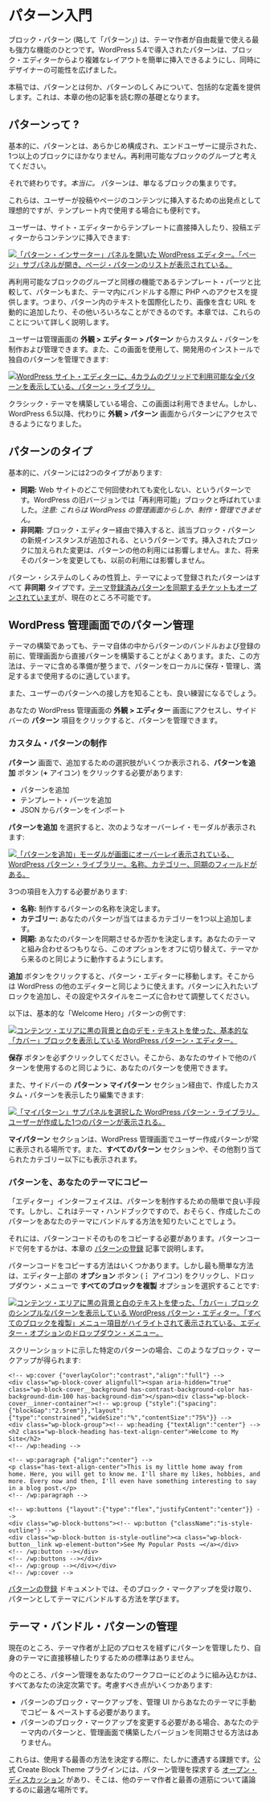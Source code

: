 <!-- 
# Introduction to Patterns
 -->

# パターン入門

<!-- 
Block patterns (“patterns,” for short) are one of the most powerful features at a theme author’s disposal. Introduced in WordPress 5.4, patterns made it easier for users to insert more complex layouts from the block editor while opening a world of possibilities to designers.
 -->

ブロック・パターン (略して「パターン」) は、テーマ作者が自由裁量で使える最も強力な機能のひとつです。WordPress 5.4で導入されたパターンは、ブロック・エディターからより複雑なレイアウトを簡単に挿入できるようにし、同時にデザイナーの可能性を広げました。

<!-- 
This article provides an overarching definition of what patterns are and how they work. This will serve as a foundation as you read through the other articles in this chapter.
 -->

本稿では、パターンとは何か、パターンのしくみについて、包括的な定義を提供します。これは、本章の他の記事を読む際の基礎となります。

<!-- 
## What are patterns?
 -->

## パターンって ?

<!-- 
Essentially, a pattern is nothing more than one or more blocks that have been pre-configured and presented to the end-user. Think of them as reusable groups of blocks.
 -->

基本的に、パターンとは、あらかじめ構成され、エンドユーザーに提示された、1つ以上のブロックにほかなりません。再利用可能なブロックのグループと考えてください。

<!-- 
And that’s it. *Really.* Patterns are just groups of blocks.
 -->

それで終わりです。*本当に。* パターンは、単なるブロックの集まりです。

<!-- 
They are ideal as starting points for users to insert into their post and page content, but they are also useful when used inside of templates.
 -->

これらは、ユーザーが投稿やページのコンテンツに挿入するための出発点として理想的ですが、テンプレート内で使用する場合にも便利です。

<!-- 
Users can insert them directly into a template from the Site Editor or into their content from the Post Editor:
 -->

ユーザーは、サイト・エディターからテンプレートに直接挿入したり、投稿エディターからコンテンツに挿入できます:

<!-- 
[![WordPress editor with the Patterns inserter panel open. The Page sub-panel is open and shows a list of page patterns.](https://i0.wp.com/developer.wordpress.org/files/2024/04/pattern-inserter.jpg?resize=2048%2C1019&ssl=1)](https://i0.wp.com/developer.wordpress.org/files/2024/04/pattern-inserter.jpg?ssl=1)
 -->

[![「パターン・インサーター」パネルを開いた WordPress エディター。「ページ」サブパネルが開き、ページ・パターンのリストが表示されている。](https://i0.wp.com/developer.wordpress.org/files/2024/04/pattern-inserter.jpg?resize=2048%2C1019&ssl=1)](https://i0.wp.com/developer.wordpress.org/files/2024/04/pattern-inserter.jpg?ssl=1)

<!-- 
In comparison to template parts, which is a similar feature for reusable groups of blocks, patterns also give you access to PHP when you bundle them inside a theme. This means that you can internationalize text within them, dynamically add URLs to include images, and more. And you will learn more about these things throughout this chapter.
 -->

再利用可能なブロックのグループと同様の機能であるテンプレート・パーツと比較して、パターンもまた、テーマ内にバンドルする際に PHP へのアクセスを提供します。つまり、パターン内のテキストを国際化したり、画像を含む URL を動的に追加したり、その他いろいろなことができるのです。本章では、これらのことについて詳しく説明します。

<!-- 
Note that users can create and manage custom patterns from the **Appearance > Editor > Patterns** screen in the admin. You can also use this screen to manage your own patterns in your development install:
 -->

ユーザーは管理画面の **外観 > エディター > パターン** からカスタム・パターンを制作および管理できます。また、この画面を使用して、開発用のインストールで独自のパターンを管理できます:

<!-- 
[![Pattern library in the WordPress site editor, which shows a 4-column grid of all available patterns.](https://i0.wp.com/developer.wordpress.org/files/2024/04/pattern-libary.jpg?resize=2048%2C1060&ssl=1)](https://i0.wp.com/developer.wordpress.org/files/2024/04/pattern-libary.jpg?ssl=1)
 -->

[![WordPress サイト・エディターに、4カラムのグリッドで利用可能な全パターンを表示している、パターン・ライブラリ。](https://i0.wp.com/developer.wordpress.org/files/2024/04/pattern-libary.jpg?resize=2048%2C1060&ssl=1)](https://i0.wp.com/developer.wordpress.org/files/2024/04/pattern-libary.jpg?ssl=1)

<!-- 
If you are building a classic theme, this screen is unavailable. But, as of WordPress 6.5, you can access patterns through the **Appearance > Patterns** screen instead.
 -->

クラシック・テーマを構築している場合、この画面は利用できません。しかし、WordPress 6.5以降、代わりに **外観 > パターン** 画面からパターンにアクセスできるようになりました。

<!-- 
## Types of patterns
 -->

## パターンのタイプ

<!-- 
Essentially, there are two types of patterns:
 -->

基本的に、パターンには2つのタイプがあります:

<!-- 
*   **Synced:** Patterns that remain unchanged regardless of how many times or where it’s used on the website. These were formerly called “reusable blocks” in older versions of WordPress. *Note: these can only be created and managed from the WordPress admin.*
*   **Not synced:** Patterns that, when inserted via the Block Editor, create a new instance of the pattern’s blocks. Any changes made to the inserted blocks do not affect other uses of the pattern. Changes to the pattern in the future also do not affect prior uses of it.
 -->

*   **同期:** Web サイトのどこで何回使われても変化しない、というパターンです。WordPress の旧バージョンでは「再利用可能」ブロックと呼ばれていました。*注意: これらは WordPress の管理画面からしか、制作・管理できません。*
*   **非同期:** ブロック・エディター経由で挿入すると、該当ブロック・パターンの新規インスタンスが追加される、というパターンです。挿入されたブロックに加えられた変更は、パターンの他の利用には影響しません。また、将来そのパターンを変更しても、以前の利用には影響しません。

<!-- 
By the nature of how the pattern system works, all patterns registered by the theme are of the **Not synced** type. There is an [open ticket for syncing theme-registered patterns](https://github.com/WordPress/gutenberg/issues/59272), but it is not currently possible.
 -->

パターン・システムのしくみの性質上、テーマによって登録されたパターンはすべて **非同期** タイプです。[テーマ登録済みパターンを同期するチケットもオープンされています](https://github.com/WordPress/gutenberg/issues/59272)が、現在のところ不可能です。

<!-- 
## Managing patterns in the WordPress admin
 -->

## WordPress 管理画面でのパターン管理

<!-- 
Even when building a theme, you will often build patterns directly from the admin before bundling and registering them from within the theme itself. This can also be a good way to store and manage your patterns locally until you are satisfied that they are ready to include in your theme.
 -->

テーマの構築であっても、テーマ自体の中からパターンのバンドルおよび登録の前に、管理画面から直接パターンを構築することがよくあります。また、この方法は、テーマに含める準備が整うまで、パターンをローカルに保存・管理し、満足するまで使用するのに適しています。

<!-- 
It’s also good practice to get a feel for how users interact with patterns.
 -->

また、ユーザーのパターンへの接し方を知ることも、良い練習になるでしょう。

<!-- 
You can manage patterns by visiting the **Appearance > Editor** screen in your WordPress admin and clicking on the **Patterns** item in the sidebar.
 -->

あなたの WordPress 管理画面の **外観 > エディター** 画面にアクセスし、サイドバーの **パターン** 項目をクリックすると、パターンを管理できます。

<!-- 
### Creating custom patterns
 -->

### カスタム・パターンの制作

<!-- 
On the **Patterns** screen, you must click on the **Create pattern** button (**+** icon), which will give you a choice to create several options:
 -->

**パターン** 画面で、追加するための選択肢がいくつか表示される、**パターンを追加** ボタン (**+** アイコン) をクリックする必要があります:

<!-- 
*   Create pattern
*   Create template part
*   Import pattern from JSON
 -->

*   パターンを追加
*   テンプレート・パーツを追加
*   JSON からパターンをインポート

<!-- 
Select the **Create pattern** option, which will trigger an overlay modal that looks like this:
 -->

**パターンを追加** を選択すると、次のようなオーバーレイ・モーダルが表示されます:

<!-- 
[![WordPress pattern library with the "Create pattern" modal overlaying the screen. It has name, categories, and synced fields.](https://i0.wp.com/developer.wordpress.org/files/2024/04/create-pattern-modal.webp?resize=2048%2C1060&ssl=1)](https://i0.wp.com/developer.wordpress.org/files/2024/04/create-pattern-modal.webp?ssl=1)
 -->

[![「パターンを追加」モーダルが画面にオーバーレイ表示されている、WordPress パターン・ライブラリー。名称、カテゴリー、同期のフィールドがある。](https://i0.wp.com/developer.wordpress.org/files/2024/04/create-pattern-modal.webp?resize=2048%2C1060&ssl=1)](https://i0.wp.com/developer.wordpress.org/files/2024/04/create-pattern-modal.webp?ssl=1)

<!-- 
You’ll need to fill out three fields:
 -->

3つの項目を入力する必要があります:

<!-- 
*   **Name:** Decide on a name for the pattern you are creating.
*   **Categories:** Add one or more categories that your pattern will fit into.
*   **Synced:** Decide on whether your pattern should be synced. If you plan to ship this with your theme, you should toggle this option off just so that it behaves the same as it would coming from a theme.
 -->

*   **名称:** 制作するパターンの名称を決定します。
*   **カテゴリー:** あなたのパターンが当てはまるカテゴリーを1つ以上追加します。
*   **同期:** あなたのパターンを同期させるか否かを決定します。あなたのテーマと組み合わせるつもりなら、このオプションをオフに切り替えて、テーマから来るのと同じように動作するようにします。

<!-- 
Once you click the **Create** button, it will take you to the Pattern Editor. From there, it works just like any other Editor in WordPress. Add the blocks that you want to in your pattern and adjust their settings and styles to suit your needs.
 -->

**追加** ボタンをクリックすると、パターン・エディターに移動します。そこからは WordPress の他のエディターと同じように使えます。パターンに入れたいブロックを追加し、その設定やスタイルをニーズに合わせて調整してください。

<!-- 
Here is an example of a basic “Welcome Hero” pattern:
 -->

以下は、基本的な「Welcome Hero」パターンの例です:

<!-- 
[![WordPress pattern editor that shows a basic Cover block with a black background and white demo text in the content area.](https://i0.wp.com/developer.wordpress.org/files/2024/04/pattern-editor.webp?resize=2048%2C1060&ssl=1)](https://i0.wp.com/developer.wordpress.org/files/2024/04/pattern-editor.webp?ssl=1)
 -->

[![コンテンツ・エリアに黒の背景と白のデモ・テキストを使った、基本的な「カバー」ブロックを表示している WordPress パターン・エディター。](https://i0.wp.com/developer.wordpress.org/files/2024/04/pattern-editor.webp?resize=2048%2C1060&ssl=1)](https://i0.wp.com/developer.wordpress.org/files/2024/04/pattern-editor.webp?ssl=1)

<!-- 
Just be sure to hit the **Save** button. From there, you can use your pattern just like you’d use any other pattern on your site.
 -->

**保存** ボタンを必ずクリックしてください。そこから、あなたのサイトで他のパターンを使用するのと同じように、あなたのパターンを使用できます。

<!-- 
You can also view and edit any custom patterns you’ve created via the **Patterns > My Patterns** section in the sidebar:
 -->

また、サイドバーの **パターン > マイパターン** セクション経由で、作成したカスタム・パターンを表示したり編集できます:

<!-- 
[![WordPress pattern library with the "My patterns" sub-panel selected. It shows a single pattern that has been created by the user.](https://i0.wp.com/developer.wordpress.org/files/2024/04/my-patterns.webp?resize=2048%2C1060&ssl=1)](https://i0.wp.com/developer.wordpress.org/files/2024/04/my-patterns.webp?ssl=1)
 -->

[![「マイパターン」サブパネルを選択した WordPress パターン・ライブラリ。ユーザーが作成した1つのパターンが表示される。](https://i0.wp.com/developer.wordpress.org/files/2024/04/my-patterns.webp?resize=2048%2C1060&ssl=1)](https://i0.wp.com/developer.wordpress.org/files/2024/04/my-patterns.webp?ssl=1)

<!-- 
The **My Patterns** section is always where any user-created patterns will appear in the WordPress admin. They will also appear under the **All patterns** section and any other categories they were assigned to.
 -->

**マイパターン** セクションは、WordPress 管理画面でユーザー作成パターンが常に表示される場所です。また、**すべてのパターン** セクションや、その他割り当てられたカテゴリー以下にも表示されます。

<!-- 
### Copying a pattern to your theme
 -->

### パターンを、あなたのテーマにコピー

<!-- 
The Editor interface is a nice and easy method for creating patterns. But this is the Theme Handbook, so you’re probably wanting to know how to bundle this pattern that you’ve created with your theme.
 -->

「エディター」インターフェイスは、パターンを制作するための簡単で良い手段です。しかし、これはテーマ・ハンドブックですので、おそらく、作成したこのパターンをあなたのテーマにバンドルする方法を知りたいことでしょう。

<!-- 
For that, you need to copy the pattern code itself. You’ll learn what to do with pattern code in the [Registering Patterns](https://developer.wordpress.org/themes/patterns/registering-patterns/) article in this chapter.
 -->

それには、パターンコードそのものをコピーする必要があります。パターンコードで何をするかは、本章の [パターンの登録](https://developer.wordpress.org/themes/patterns/registering-patterns/) 記事で説明します。

<!-- 
There are a few different methods for copying pattern code. But the easiest way is to click the **Options** button (**⋮** icon) at the top of the editor and select the **Copy all blocks** option in the dropdown menu:
 -->

パターンコードをコピーする方法はいくつかあります。しかし最も簡単な方法は、エディター上部の **オプション** ボタン (**⋮** アイコン) をクリックし、ドロップダウン・メニューで **すべてのブロックを複製** オプションを選択することです:

<!-- 
[![WordPress pattern editor with a simple pattern of a Cover block with black background and white text shown in the content area. The editor options dropdown menu is shown with the "Copy all blocks" menu item highlighted.](https://i0.wp.com/developer.wordpress.org/files/2024/04/copy-pattern.webp?resize=2048%2C1060&ssl=1)](https://i0.wp.com/developer.wordpress.org/files/2024/04/copy-pattern.webp?ssl=1)
 -->

[![コンテンツ・エリアに黒の背景と白のテキストを使った、「カバー」ブロックのシンプルなパターンを表示している WordPress パターン・エディター。「すべてのブロックを複製」メニュー項目がハイライトされて表示されている、エディター・オプションのドロップダウン・メニュー。](https://i0.wp.com/developer.wordpress.org/files/2024/04/copy-pattern.webp?resize=2048%2C1060&ssl=1)](https://i0.wp.com/developer.wordpress.org/files/2024/04/copy-pattern.webp?ssl=1)

<!-- 
For the particular pattern shown in the screenshot, it will give you this block markup:
 -->

スクリーンショットに示した特定のパターンの場合、このようなブロック・マークアップが得られます:

```markup
<!-- wp:cover {"overlayColor":"contrast","align":"full"} -->
<div class="wp-block-cover alignfull"><span aria-hidden="true" class="wp-block-cover__background has-contrast-background-color has-background-dim-100 has-background-dim"></span><div class="wp-block-cover__inner-container"><!-- wp:group {"style":{"spacing":{"blockGap":"2.5rem"}},"layout":{"type":"constrained","wideSize":"%","contentSize":"75%"}} -->
<div class="wp-block-group"><!-- wp:heading {"textAlign":"center"} -->
<h2 class="wp-block-heading has-text-align-center">Welcome to My Site</h2>
<!-- /wp:heading -->

<!-- wp:paragraph {"align":"center"} -->
<p class="has-text-align-center">This is my little home away from home. Here, you will get to know me. I'll share my likes, hobbies, and more. Every now and then, I'll even have something interesting to say in a blog post.</p>
<!-- /wp:paragraph -->

<!-- wp:buttons {"layout":{"type":"flex","justifyContent":"center"}} -->
<div class="wp-block-buttons"><!-- wp:button {"className":"is-style-outline"} -->
<div class="wp-block-button is-style-outline"><a class="wp-block-button__link wp-element-button">See My Popular Posts →︎</a></div>
<!-- /wp:button --></div>
<!-- /wp:buttons --></div>
<!-- /wp:group --></div></div>
<!-- /wp:cover -->
```

<!-- 
In the [Registering Patterns](https://developer.wordpress.org/themes/patterns/registering-patterns/) documentation, you will learn how to take that block markup and bundle it as a pattern with your theme.
 -->

[パターンの登録](https://developer.wordpress.org/themes/patterns/registering-patterns/) ドキュメントでは、そのブロック・マークアップを受け取り、パターンとしてテーマにバンドルする方法を学びます。

<!-- 
## Managing theme-bundled patterns
 -->

## テーマ・バンドル・パターンの管理

<!-- 
There is currently no standard for theme authors to manage their patterns or port them directly to their theme without going through the process outlined above.
 -->

現在のところ、テーマ作者が上記のプロセスを経ずにパターンを管理したり、自身のテーマに直接移植したりするための標準はありません。

<!-- 
For the moment, it’s entirely up to you to decide how you want to integrate pattern management into your workflow. Some things to consider:
 -->

今のところ、パターン管理をあなたのワークフローにどのように組み込むかは、すべてあなたの決定次第です。考慮すべき点がいくつかあります:

<!-- 
*   You’ll need to manually copy and paste a pattern’s block markup from the admin UI to your theme.
*   If you need to make changes to a pattern’s block markup, there’s no way to keep the pattern in your theme and the version you built in the admin in sync.
 -->

*   パターンのブロック・マークアップを、管理 UI からあなたのテーマに手動でコピー & ペーストする必要があります。
*   パターンのブロック・マークアップを変更する必要がある場合、あなたのテーマ内のパターンと、管理画面で構築したバージョンを同期させる方法はありません。

<!-- 
These are certainly challenges that you’ll encounter when deciding the best method to use. There is an [open discussion](https://github.com/WordPress/create-block-theme/issues/287) for the official Create Block Theme plugin that would explore pattern management, and that is the best place to discuss with other theme authors the best path forward.
 -->

これらは、使用する最善の方法を決定する際に、たしかに遭遇する課題です。公式 Create Block Theme プラグインには、パターン管理を探求する [オープン・ディスカッション](https://github.com/WordPress/create-block-theme/issues/287) があり、そこは、他のテーマ作者と最善の道筋について議論するのに最適な場所です。
